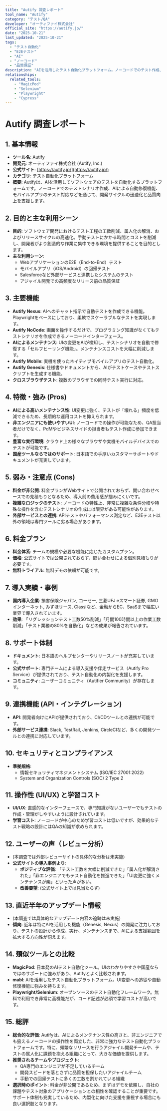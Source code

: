 ```yaml
---
title: "Autify 調査レポート"
tool_name: "Autify"
category: "テスト/QA"
developer: "オーティファイ株式会社"
official_site: "https://autify.jp/"
date: "2025-10-21"
last_updated: "2025-10-21"
tags:
  - "テスト自動化"
  - "E2Eテスト"
  - "AI"
  - "ノーコード"
  - "品質保証"
description: "AIを活用したテスト自動化プラットフォーム。ノーコードでのテスト作成、AIによるメンテナンス、モバイルアプリテストなどを提供し、開発の生産性向上を支援します。"
relationships:
  related_tools:
    - "MagicPod"
    - "Selenium"
    - "Playwright"
    - "Cypress"
---
```


# **Autify 調査レポート**

## **1. 基本情報**

* **ツール名**: Autify
* **開発元**: オーティファイ株式会社 (Autify, Inc.)
* **公式サイト**: [https://autify.jp/](https://autify.jp/)
* **カテゴリ**: テスト自動化プラットフォーム
* **概要**: Autifyは、AIを活用してソフトウェアのテストを自動化するプラットフォームです。ノーコードでのテストシナリオ作成、AIによる自動修復機能、モバイルアプリのテスト対応などを通じて、開発サイクルの迅速化と品質向上を支援します。

## **2. 目的と主な利用シーン**

* **目的**: ソフトウェア開発におけるテスト工程の工数削減、属人化の解消、およびリリースサイクルの高速化。手動テストにかかる時間とコストを削減し、開発者がより創造的な作業に集中できる環境を提供することを目的とします。
* **主な利用シーン**:
  * WebアプリケーションのE2E（End-to-End）テスト
  * モバイルアプリ（iOS/Android）の回帰テスト
  * Salesforceなど外部サービスと連携したシステムのテスト
  * アジャイル開発での高頻度なリリース前の品質保証

## **3. 主要機能**

* **Autify Nexus**: AIへのチャット指示で自動テストを作成できる機能。Playwrightをベースにしており、柔軟でスケーラブルなテストを実現します。
* **Autify NoCode**: 画面を操作するだけで、プログラミング知識がなくてもテストシナリオを作成できるノーコードインターフェース。
* **AIによるメンテナンス**: UIの変更をAIが検知し、テストシナリオを自動で修復する「セルフヒーリング機能」。メンテナンスコストを大幅に削減します。
* **Autify Mobile**: 実機を使ったネイティブモバイルアプリのテスト自動化。
* **Autify Genesis**: 仕様書やドキュメントから、AIがテストケースやテストスクリプトを生成する機能。
* **クロスブラウザテスト**: 複数のブラウザでの同時テスト実行に対応。

## **4. 特徴・強み (Pros)**

* **AIによる高いメンテナンス性**: UI変更に強く、テストが「壊れる」頻度を低減できるため、長期的な運用コストを抑えられます。
* **非エンジニアにも使いやすいUI**: ノーコードでの操作が可能なため、QA担当者だけでなく、PdMやビジネスサイドの担当者もテスト作成に参加できます。
* **豊富な実行環境**: クラウド上の様々なブラウザや実機モバイルデバイスでのテストが可能です。
* **国産ツールならではのサポート**: 日本語での手厚いカスタマーサポートやドキュメントが充実しています。

## **5. 弱み・注意点 (Cons)**

* **料金が非公開**: 料金プランがWebサイトで公開されておらず、問い合わせベースでの見積もりとなるため、導入前の費用感が掴みにくいです。
* **複雑なロジックのテスト**: ノーコードの特性上、非常に複雑な条件分岐や特殊な操作を含むテストシナリオの作成には限界がある可能性があります。
* **外部サービスとの連携**: APIテストやパフォーマンス測定など、E2Eテスト以外の領域は専門ツールに劣る場合があります。

## **6. 料金プラン**

* **料金体系**: チームの規模や必要な機能に応じたカスタムプラン。
* **価格**: 公式サイトでは公開されておらず、問い合わせによる個別見積もりが必要です。
* **無料トライアル**: 無料デモの依頼が可能です。

## **7. 導入実績・事例**

* **国内導入企業**: 損害保険ジャパン, コーセー, 三菱UFJ eスマート証券, GMOインターネット, みずほリース, Classiなど、金融からEC、SaaSまで幅広い業界で導入されています。
* **効果**: 「リグレッションテスト工数50%削減」「月間100時間以上の作業工数削減」「テスト業務の80%を自動化」などの成果が報告されています。

## **8. サポート体制**

* **ドキュメント**: 日本語のヘルプセンターやリリースノートが充実しています。
* **公式サポート**: 専門チームによる導入支援や伴走サービス（Autify Pro Service）が提供されており、テスト自動化の内製化を支援します。
* **コミュニティ**: ユーザーコミュニティ（Autifier Community）が存在します。

## **9. 連携機能 (API・インテグレーション)**

* **API**: 開発者向けにAPIが提供されており、CI/CDツールとの連携が可能です。
* **外部サービス連携**: Slack, TestRail, Jenkins, CircleCIなど、多くの開発ツールとの連携に対応しています。

## **10. セキュリティとコンプライアンス**

* **準拠規格**:
  * 情報セキュリティマネジメントシステム (ISO/IEC 27001:2022)
  * System and Organization Controls (SOC) 2 Type 2

## **11. 操作性 (UI/UX) と学習コスト**

* **UI/UX**: 直感的なインターフェースで、専門知識がないユーザーでもテストの作成・管理がしやすいように設計されています。
* **学習コスト**: ノーコードが中心のため学習コストは低いですが、効果的なテスト戦略の設計にはQAの知識が求められます。

## **12. ユーザーの声（レビュー分析）**

* (本調査では外部レビューサイトの具体的な分析は未実施)
* **公式サイトの導入事例より**:
  * **ポジティブな評価**: 「テスト工数を大幅に削減できた」「属人化が解消された」「非エンジニアでもテスト自動化を推進できた」「UI変更に強くメンテナンスが楽」といった声が多い。
  * **改善要望**: (公式サイト上では見当たらず)

## **13. 直近半年のアップデート情報**

* (本調査では具体的なアップデート内容の追跡は未実施)
* **傾向**: 近年は特にAIを活用した機能（Genesis, Nexus）の開発に注力しており、テストの設計から作成、実行、メンテナンスまで、AIによる支援範囲を拡大する方向性が伺えます。

## **14. 類似ツールとの比較**

* **MagicPod**: 日本発のAIテスト自動化ツール。UIのわかりやすさや国産ならではのサポートに強みがあり、Autifyとよく比較されます。
* **mabl**: AIを活用したテスト自動化プラットフォーム。UI変更への追従や自動修復機能に強みを持ちます。
* **Playwright/Selenium**: オープンソースのテスト自動化フレームワーク。無料で利用でき非常に高機能だが、コード記述が必須で学習コストが高いです。

## **15. 総評**

* **総合的な評価**: Autifyは、AIによるメンテナンス性の高さと、非エンジニアでも扱えるノーコードの操作性を両立した、非常に強力なテスト自動化プラットフォームです。特に、頻繁なリリースを行うアジャイル開発チームや、テストの属人化に課題を抱える組織にとって、大きな価値を提供します。
* **推奨されるチームやプロジェクト**:
  * QA専門のエンジニアが不足しているチーム
  * 開発スピードを落とさずに品質を担保したいアジャイルチーム
  * 手動での回帰テストに多くの工数を割かれている組織
* **選択時のポイント**: 料金が非公開であるため、まずはデモを依頼し、自社の課題やテスト対象のアプリケーションとの相性を確認することが重要です。サポート体制も充実しているため、内製化に向けた支援を重視する場合にも良い選択肢となります。
